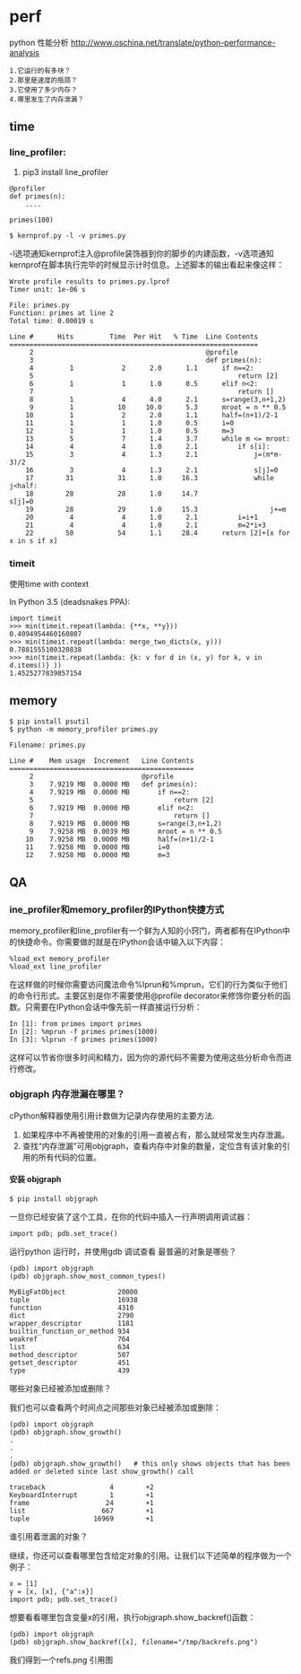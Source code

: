 # perf
python 性能分析
http://www.oschina.net/translate/python-performance-analysis

    1.它运行的有多块？
    2.那里是速度的瓶颈？
    3.它使用了多少内存？
    4.哪里发生了内存泄漏？

## time
### line_profiler: 
1. pip3 install line_profiler
```
@profiler
def primes(n):
    ....

primes(100)
```
```
$ kernprof.py -l -v primes.py
```
-l选项通知kernprof注入@profile装饰器到你的脚步的内建函数，-v选项通知kernprof在脚本执行完毕的时候显示计时信息。上述脚本的输出看起来像这样：
```
Wrote profile results to primes.py.lprof
Timer unit: 1e-06 s

File: primes.py
Function: primes at line 2
Total time: 0.00019 s

Line #      Hits         Time  Per Hit   % Time  Line Contents
==============================================================
     2                                           @profile
     3                                           def primes(n): 
     4         1            2      2.0      1.1      if n==2:
     5                                                   return [2]
     6         1            1      1.0      0.5      elif n<2:
     7                                                   return []
     8         1            4      4.0      2.1      s=range(3,n+1,2)
     9         1           10     10.0      5.3      mroot = n ** 0.5
    10         1            2      2.0      1.1      half=(n+1)/2-1
    11         1            1      1.0      0.5      i=0
    12         1            1      1.0      0.5      m=3
    13         5            7      1.4      3.7      while m <= mroot:
    14         4            4      1.0      2.1          if s[i]:
    15         3            4      1.3      2.1              j=(m*m-3)/2
    16         3            4      1.3      2.1              s[j]=0
    17        31           31      1.0     16.3              while j<half:
    18        28           28      1.0     14.7                  s[j]=0
    19        28           29      1.0     15.3                  j+=m
    20         4            4      1.0      2.1          i=i+1
    21         4            4      1.0      2.1          m=2*i+3
    22        50           54      1.1     28.4      return [2]+[x for x in s if x]
```



### timeit
使用time with context

In Python 3.5 (deadsnakes PPA):

	import timeit
	>>> min(timeit.repeat(lambda: {**x, **y}))
	0.4094954460160807
	>>> min(timeit.repeat(lambda: merge_two_dicts(x, y)))
	0.7881555100320838
	>>> min(timeit.repeat(lambda: {k: v for d in (x, y) for k, v in d.items()} ))
	1.4525277839857154

## memory
```
$ pip install psutil
$ python -m memory_profiler primes.py

Filename: primes.py

Line #    Mem usage  Increment   Line Contents
==============================================
     2                           @profile
     3    7.9219 MB  0.0000 MB   def primes(n): 
     4    7.9219 MB  0.0000 MB       if n==2:
     5                                   return [2]
     6    7.9219 MB  0.0000 MB       elif n<2:
     7                                   return []
     8    7.9219 MB  0.0000 MB       s=range(3,n+1,2)
     9    7.9258 MB  0.0039 MB       mroot = n ** 0.5
    10    7.9258 MB  0.0000 MB       half=(n+1)/2-1
    11    7.9258 MB  0.0000 MB       i=0
    12    7.9258 MB  0.0000 MB       m=3
```
## QA
### ine_profiler和memory_profiler的IPython快捷方式
memory_profiler和line_profiler有一个鲜为人知的小窍门，两者都有在IPython中的快捷命令。你需要做的就是在IPython会话中输入以下内容：

    %load_ext memory_profiler
    %load_ext line_profiler

在这样做的时候你需要访问魔法命令%lprun和%mprun，它们的行为类似于他们的命令行形式。主要区别是你不需要使用@profile decorator来修饰你要分析的函数。只需要在IPython会话中像先前一样直接运行分析：

    In [1]: from primes import primes
    In [2]: %mprun -f primes primes(1000)
    In [3]: %lprun -f primes primes(1000)

这样可以节省你很多时间和精力，因为你的源代码不需要为使用这些分析命令而进行修改。

### objgraph 内存泄漏在哪里？
cPython解释器使用引用计数做为记录内存使用的主要方法. 
1. 如果程序中不再被使用的对象的引用一直被占有，那么就经常发生内存泄漏。
2. 查找“内存泄漏”可用objgraph，查看内存中对象的数量，定位含有该对象的引用的所有代码的位置。

#### 安装 objgraph

    $ pip install objgraph

一旦你已经安装了这个工具，在你的代码中插入一行声明调用调试器：

    import pdb; pdb.set_trace()

运行python 运行时，并使用gdb 调试查看 最普遍的对象是哪些？

```
(pdb) import objgraph
(pdb) objgraph.show_most_common_types()

MyBigFatObject             20000
tuple                      16938
function                   4310
dict                       2790
wrapper_descriptor         1181
builtin_function_or_method 934
weakref                    764
list                       634
method_descriptor          507
getset_descriptor          451
type                       439
```
哪些对象已经被添加或删除？

我们也可以查看两个时间点之间那些对象已经被添加或删除：
```
(pdb) import objgraph
(pdb) objgraph.show_growth()
.
.
.
(pdb) objgraph.show_growth()   # this only shows objects that has been added or deleted since last show_growth() call

traceback                4        +2
KeyboardInterrupt        1        +1
frame                   24        +1
list                   667        +1
tuple                16969        +1
```
谁引用着泄漏的对象？

继续，你还可以查看哪里包含给定对象的引用。让我们以下述简单的程序做为一个例子：

```
x = [1]
y = [x, [x], {"a":x}]
import pdb; pdb.set_trace()
```
想要看看哪里包含变量x的引用，执行objgraph.show_backref()函数：
```
(pdb) import objgraph
(pdb) objgraph.show_backref([x], filename="/tmp/backrefs.png")
```
我们得到一个refs.png 引用图


